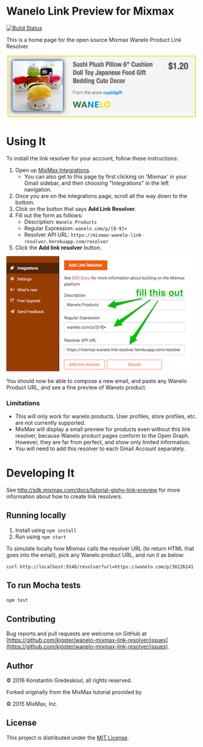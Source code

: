 
# Wanelo Link Preview for Mixmax

[![Build Status](https://travis-ci.org/kigster/wanelo-mixmax-link-resolver.svg?branch=master)](https://travis-ci.org/kigster/wanelo-mixmax-link-resolver)

This is a home page for the open source Mixmax Wanelo Product Link Resolver.

![Wanelo Product Links](doc/mixmax-wanelo-preview.png)

# Using It

To install the link resolver for your account, follow these instructions:

 1. Open up [MixMax Integrations](https://app.mixmax.com/dashboard/integrations).
    * You can also get to this page by first clicking on 'Mixmax' in your Gmail sidebar, and then choosing "Integrations" in the left navigation.
 2. Once you are on the integrations page, scroll all the way down to the bottom.
 3. Click on the button that says __Add Link Resolver__.
 4. Fill out the form as follows:
    * Description: `Wanelo Products`
    * Regular Expression: `wanelo.com/p/[0-9]+`
    * Resolver API URL: `https://mixmax-wanelo-link-resolver.herokuapp.com/resolver`
 5. Click the __Add link resolver__ button.

![example](doc/mixmax-wanelo-installation.png)

You should now be able to compose a new email, and paste any Wanelo Product URL, and see a fine preview of Wanelo product.

### Limitations

 * This will only work for wanelo products. User profiles, store profiles, etc. are not currently supported.
 * MixMax will display a small preview for products even without this link resolver, because Wanelo product pages conform to the Open Graph. However, they are far from perfect, and show only limited information.
 * You will need to add this resolver to each Gmail Account separately.

# Developing It

See <http://sdk.mixmax.com/docs/tutorial-giphy-link-preview> for more information about how to create link resolvers.

## Running locally

1. Install using `npm install`
2. Run using `npm start`

To simulate locally how Mixmax calls the resolver URL (to return HTML that goes into the email), pick any Wanelo
product URL, and run it as below:

```
curl http://localhost:9146/resolver?url=https://wanelo.com/p/38126141
```

## To run Mocha tests

```bash
npm test
```

## Contributing

Bug reports and pull requests are welcome on GitHub at [https://github.com/kigster/wanelo-mixmax-link-resolver/issues](https://github.com/kigster/wanelo-mixmax-link-resolver/issues).

## Author

<p>&copy; 2016 Konstantin Gredeskoul, all rights reserved.</p>

Forked originally from the MixMax tutorial provided by

<p>&copy; 2015 MixMax, Inc. </p>

## License

This project is distributed under the [MIT License](https://raw.githubusercontent.com/kigster/wanelo-mixmax-link-resolver/master/LICENSE).

